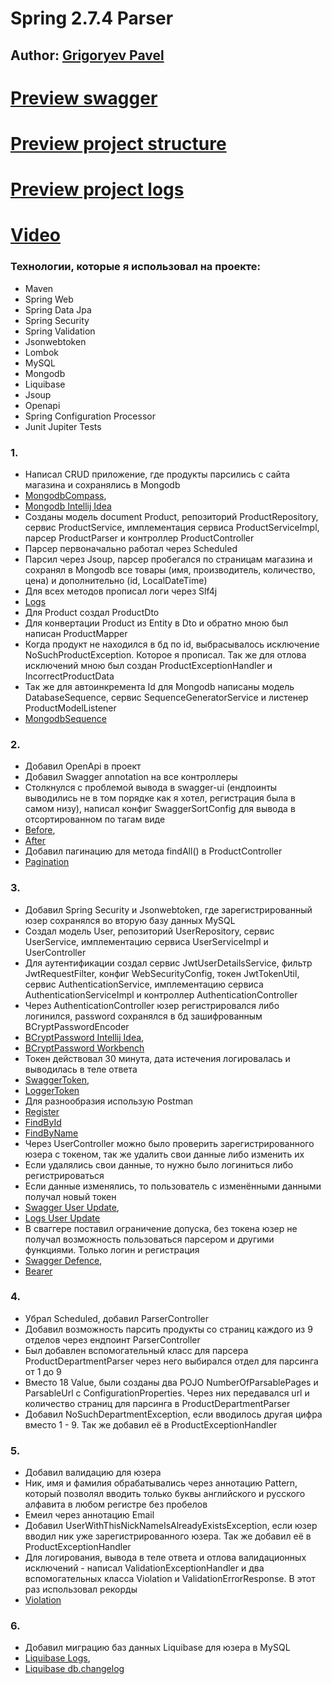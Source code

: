 # Spring 2.7.4 Parser

## Author: [Grigoryev Pavel](https://pavelgrigoryev.github.io/GrigoryevPavel/)

# [Preview swagger](src/main/resources/static/preview1.png)

# [Preview project structure](src/main/resources/static/preview2.png)

# [Preview project logs](src/main/resources/static/preview3.png)

# [Video](https://youtu.be/SkCNhmGRQfw)

### Технологии, которые я использовал на проекте:

* Maven
* Spring Web
* Spring Data Jpa
* Spring Security
* Spring Validation
* Jsonwebtoken
* Lombok
* MySQL
* Mongodb
* Liquibase
* Jsoup
* Openapi
* Spring Configuration Processor
* Junit Jupiter Tests

### 1.

- Написал CRUD приложение, где продукты парсились с сайта магазина и сохранялись в Mongodb
- [MongodbCompass](src/main/resources/static/mongodbcompass.png),
- [Mongodb Intellij Idea](src/main/resources/static/mongoIdea.png)
- Созданы модель document Product, репозиторий ProductRepository, сервис ProductService,
  имплементация сервиса ProductServiceImpl, парсер ProductParser и контроллер ProductController
- Парсер первоначально работал через Scheduled
- Парсил через Jsoup, парсер пробегался по страницам магазина и сохранял в Mongodb
  все товары (имя, производитель, количество, цена) и дополнительно (id, LocalDateTime)
- Для всех методов прописал логи через Slf4j
- [Logs](src/main/resources/static/logs.png)
- Для Product создал ProductDto
- Для конвертации Product из Entity в Dto и обратно мною был написан ProductMapper
- Когда продукт не находился в бд по id, выбрасывалось исключение NoSuchProductException.
  Которое я прописал. Так же для отлова исключений мною был создан ProductExceptionHandler и IncorrectProductData
- Так же для автоинкремента Id для Mongodb написаны модель DatabaseSequence, сервис SequenceGeneratorService
  и листенер ProductModelListener
- [MongodbSequence](src/main/resources/static/mongodbsequence.png)

### 2.

- Добавил OpenApi в проект
- Добавил Swagger annotation на все контроллеры
- Столкнулся с проблемой вывода в swagger-ui (ендпоинты выводились не в том порядке как я хотел,
  регистрация была в самом низу), написал конфиг SwaggerSortConfig для вывода в отсортированном по тагам виде
- [Before](src/main/resources/static/beforeswaggerconfig.png),
- [After](src/main/resources/static/afterswaggerconfig.png)
- Добавил пагинацию для метода findAll() в ProductController
- [Pagination](src/main/resources/static/pagination.png)

### 3.

- Добавил Spring Security и Jsonwebtoken, где зарегистрированный юзер сохранялся
  во вторую базу данных MySQL
- Создал модель User, репозиторий UserRepository, сервис UserService, имплементацию сервиса
  UserServiceImpl и UserController
- Для аутентификации создал сервис JwtUserDetailsService, фильтр JwtRequestFilter, конфиг WebSecurityConfig,
  токен JwtTokenUtil, сервис AuthenticationService, имплементацию сервиса AuthenticationServiceImpl и
  контроллер AuthenticationController
- Через AuthenticationController юзер регистрировался либо логинился, password сохранялся в бд
  зашифрованным BCryptPasswordEncoder
- [BCryptPassword Intellij Idea](src/main/resources/static/bcryptpasswordidea.png),
- [BCryptPassword Workbench](src/main/resources/static/bcryptpasswordworkbeanch.png)
- Токен действовал 30 минута, дата истечения логировалась и выводилась в теле ответа
- [SwaggerToken](src/main/resources/static/swaggertoken.png),
- [LoggerToken](src/main/resources/static/loggertoken.png)
- Для разнообразия использую Postman
- [Register](src/main/resources/static/postmanregister.png)
- [FindById](src/main/resources/static/postmanfindbyid.png)
- [FindByName](src/main/resources/static/postmanfindbyname.png)
- Через UserController можно было проверить зарегистрированного юзера с токеном, так же удалить
  свои данные либо изменить их
- Если удалялись свои данные, то нужно было логиниться либо регистрироваться
- Если данные изменялись, то пользователь с изменёнными данными получал новый токен
- [Swagger User Update](src/main/resources/static/swaggeruserupdate.png),
- [Logs User Update](src/main/resources/static/ideauserupdate.png)
- В сваггере поставил ограничение допуска, без токена юзер не получал возможность пользоваться парсером и другими
  функциями. Только логин и регистрация
- [Swagger Defence](src/main/resources/static/swaggerdefence.png),
- [Bearer](src/main/resources/static/bearer.png)

### 4.

- Убрал Scheduled, добавил ParserController
- Добавил возможность парсить продукты со страниц каждого из 9 отделов через ендпоинт ParserController
- Был добавлен вспомогательный класс для парсера ProductDepartmentParser через него выбирался отдел для парсинга от 1 до
  9
- Вместо 18 Value, были созданы два POJO NumberOfParsablePages и ParsableUrl с ConfigurationProperties.
  Через них передавался url и количество страниц для парсинга в ProductDepartmentParser
- Добавил NoSuchDepartmentException, если вводилось другая цифра вместо 1 - 9.
  Так же добавил её в ProductExceptionHandler

### 5.

- Добавил валидацию для юзера
- Ник, имя и фамилия обрабатывались через аннотацию Pattern, который позволял вводить только буквы
  английского и русского алфавита в любом регистре без пробелов
- Емеил через аннотацию Email
- Добавил UserWithThisNickNameIsAlreadyExistsException, если юзер вводил ник уже зарегистрированного юзера.
  Так же добавил её в ProductExceptionHandler
- Для логирования, вывода в теле ответа и отлова валидационных исключений - написал
  ValidationExceptionHandler и два вспомогательных класса Violation и ValidationErrorResponse.
  В этот раз использовал рекорды
- [Violation](src/main/resources/static/swaggervalidation.png)

### 6.

- Добавил миграцию баз данных Liquibase для юзера в MySQL
- [Liquibase Logs](src/main/resources/static/liquibaselogs.png),
- [Liquibase db.changelog](src/main/resources/static/liqubasechangelog.png)
